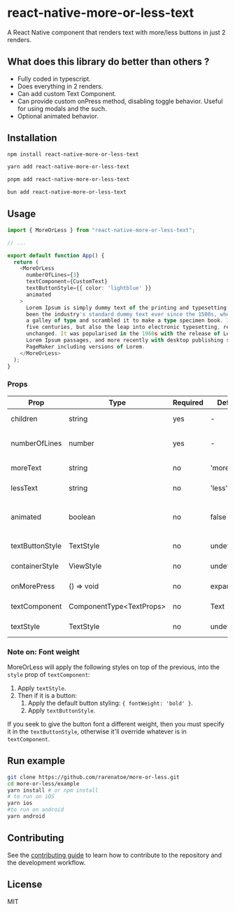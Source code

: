 # react-native-more-or-less-text

A React Native component that renders text with more/less buttons in just 2 renders.

## What does this library do better than others ?

- Fully coded in typescript.
- Does everything in 2 renders.
- Can add custom Text Component.
- Can provide custom onPress method, disabling toggle behavior. Useful for using modals and the such.
- Optional animated behavior.

## Installation

```sh
npm install react-native-more-or-less-text
```

```sh
yarn add react-native-more-or-less-text
```

```sh
pnpm add react-native-more-or-less-text
```

```sh
bun add react-native-more-or-less-text
```

## Usage

```ts
import { MoreOrLess } from "react-native-more-or-less-text";

// ...

export default function App() {
  return (
    <MoreOrLess
      numberOfLines={3}
      textComponent={CustomText}
      textButtonStyle={{ color: 'lightblue' }}
      animated
    >
      Lorem Ipsum is simply dummy text of the printing and typesetting industry. Lorem Ipsum has
      been the industry's standard dummy text ever since the 1500s, when an unknown printer took
      a galley of type and scrambled it to make a type specimen book. It has survived not only
      five centuries, but also the leap into electronic typesetting, remaining essentially
      unchanged. It was popularised in the 1960s with the release of Letraset sheets containing
      Lorem Ipsum passages, and more recently with desktop publishing software like Aldus
      PageMaker including versions of Lorem.
    </MoreOrLess>
  );
}

```

### Props

| Prop | Type | Required | Default | Note |
|------|------|----------|---------|------|
| children | string | yes | - | Text to be capped and formatted |
| numberOfLines | number | yes | - | Number of lines at which it will cap the paragraph |
| moreText | string | no | 'more' | Text for the more button |
| lessText | string | no | 'less' | Text for the less button |
| animated | boolean | no | false | Whether to animate the expanding/shrinking or not |
| textButtonStyle | TextStyle | no | undefined | Style for the Text Button |
| containerStyle | ViewStyle | no | undefined | Style for the container View |
| onMorePress | () => void | no | expandText | Function used for the more button |
| textComponent | ComponentType&lt;TextProps> | no | Text | Text component to use in all text |
| textStyle | TextStyle | no | undefined | Style for the Text component |

### Note on: Font weight

MoreOrLess will apply the following styles on top of the previous, into the `style` prop of `textComponent`:

1. Apply `textStyle`.
2. Then if it is a button:
    1. Apply the default button styling: `{ fontWeight: 'bold' }`.
    2. Apply `textButtonStyle`.

If you seek to give the button font a different weight, then you must specify it in the `textButtonStyle`, otherwise it'll override whatever is in `textComponent`.

## Run example

```sh
git clone https://github.com/rarenatoe/more-or-less.git
cd more-or-less/example
yarn install # or npm install
# to run on iOS
yarn ios
#to run on android
yarn android
```

## Contributing

See the [contributing guide](CONTRIBUTING.md) to learn how to contribute to the repository and the development workflow.

## License

MIT
